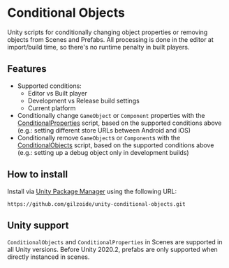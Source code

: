 # Conditional Objects
Unity scripts for conditionally changing object properties or removing objects from Scenes and Prefabs.
All processing is done in the editor at import/build time, so there's no runtime penalty in built players.


## Features
- Supported conditions:
  + Editor vs Built player
  + Development vs Release build settings
  + Current platform
- Conditionally change `GameObject` or `Component` properties with the [ConditionalProperties](Runtime/ConditionalProperties.cs) script, based on the supported conditions above (e.g.: setting different store URLs between Android and iOS)
- Conditionally remove `GameObject`s or `Component`s with the [ConditionalObjects](Runtime/ConditionalObjects.cs) script, based on the supported conditions above (e.g.: setting up a debug object only in development builds)


## How to install
Install via [Unity Package Manager](https://docs.unity3d.com/Manual/upm-ui-giturl.html)
using the following URL:

```
https://github.com/gilzoide/unity-conditional-objects.git
```


## Unity support
`ConditionalObjects` and `ConditionalProperties` in Scenes are supported in all Unity versions. 
Before Unity 2020.2, prefabs are only supported when directly instanced in scenes.